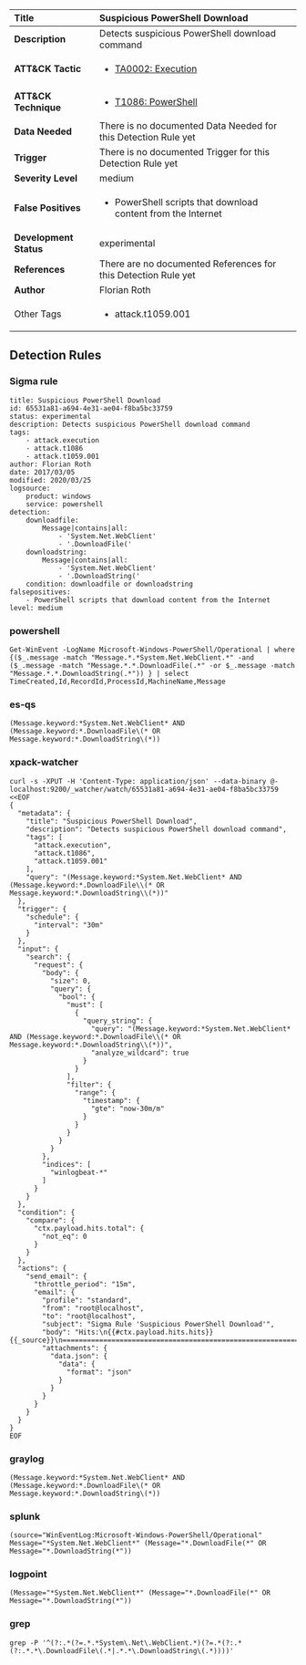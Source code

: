 | Title                    | Suspicious PowerShell Download       |
|:-------------------------|:------------------|
| **Description**          | Detects suspicious PowerShell download command |
| **ATT&amp;CK Tactic**    |  <ul><li>[TA0002: Execution](https://attack.mitre.org/tactics/TA0002)</li></ul>  |
| **ATT&amp;CK Technique** | <ul><li>[T1086: PowerShell](https://attack.mitre.org/techniques/T1086)</li></ul>  |
| **Data Needed**          |  There is no documented Data Needed for this Detection Rule yet  |
| **Trigger**              |  There is no documented Trigger for this Detection Rule yet  |
| **Severity Level**       | medium |
| **False Positives**      | <ul><li>PowerShell scripts that download content from the Internet</li></ul>  |
| **Development Status**   | experimental |
| **References**           |  There are no documented References for this Detection Rule yet  |
| **Author**               | Florian Roth |
| Other Tags           | <ul><li>attack.t1059.001</li></ul> | 

## Detection Rules

### Sigma rule

```
title: Suspicious PowerShell Download
id: 65531a81-a694-4e31-ae04-f8ba5bc33759
status: experimental
description: Detects suspicious PowerShell download command
tags:
    - attack.execution
    - attack.t1086
    - attack.t1059.001
author: Florian Roth
date: 2017/03/05
modified: 2020/03/25
logsource:
    product: windows
    service: powershell
detection:
    downloadfile:
        Message|contains|all:
            - 'System.Net.WebClient'
            - '.DownloadFile('
    downloadstring:
        Message|contains|all:
            - 'System.Net.WebClient'
            - '.DownloadString('
    condition: downloadfile or downloadstring
falsepositives:
    - PowerShell scripts that download content from the Internet
level: medium

```





### powershell
    
```
Get-WinEvent -LogName Microsoft-Windows-PowerShell/Operational | where {($_.message -match "Message.*.*System.Net.WebClient.*" -and ($_.message -match "Message.*.*.DownloadFile(.*" -or $_.message -match "Message.*.*.DownloadString(.*")) } | select TimeCreated,Id,RecordId,ProcessId,MachineName,Message
```


### es-qs
    
```
(Message.keyword:*System.Net.WebClient* AND (Message.keyword:*.DownloadFile\(* OR Message.keyword:*.DownloadString\(*))
```


### xpack-watcher
    
```
curl -s -XPUT -H 'Content-Type: application/json' --data-binary @- localhost:9200/_watcher/watch/65531a81-a694-4e31-ae04-f8ba5bc33759 <<EOF
{
  "metadata": {
    "title": "Suspicious PowerShell Download",
    "description": "Detects suspicious PowerShell download command",
    "tags": [
      "attack.execution",
      "attack.t1086",
      "attack.t1059.001"
    ],
    "query": "(Message.keyword:*System.Net.WebClient* AND (Message.keyword:*.DownloadFile\\(* OR Message.keyword:*.DownloadString\\(*))"
  },
  "trigger": {
    "schedule": {
      "interval": "30m"
    }
  },
  "input": {
    "search": {
      "request": {
        "body": {
          "size": 0,
          "query": {
            "bool": {
              "must": [
                {
                  "query_string": {
                    "query": "(Message.keyword:*System.Net.WebClient* AND (Message.keyword:*.DownloadFile\\(* OR Message.keyword:*.DownloadString\\(*))",
                    "analyze_wildcard": true
                  }
                }
              ],
              "filter": {
                "range": {
                  "timestamp": {
                    "gte": "now-30m/m"
                  }
                }
              }
            }
          }
        },
        "indices": [
          "winlogbeat-*"
        ]
      }
    }
  },
  "condition": {
    "compare": {
      "ctx.payload.hits.total": {
        "not_eq": 0
      }
    }
  },
  "actions": {
    "send_email": {
      "throttle_period": "15m",
      "email": {
        "profile": "standard",
        "from": "root@localhost",
        "to": "root@localhost",
        "subject": "Sigma Rule 'Suspicious PowerShell Download'",
        "body": "Hits:\n{{#ctx.payload.hits.hits}}{{_source}}\n================================================================================\n{{/ctx.payload.hits.hits}}",
        "attachments": {
          "data.json": {
            "data": {
              "format": "json"
            }
          }
        }
      }
    }
  }
}
EOF

```


### graylog
    
```
(Message.keyword:*System.Net.WebClient* AND (Message.keyword:*.DownloadFile\(* OR Message.keyword:*.DownloadString\(*))
```


### splunk
    
```
(source="WinEventLog:Microsoft-Windows-PowerShell/Operational" Message="*System.Net.WebClient*" (Message="*.DownloadFile(*" OR Message="*.DownloadString(*"))
```


### logpoint
    
```
(Message="*System.Net.WebClient*" (Message="*.DownloadFile(*" OR Message="*.DownloadString(*"))
```


### grep
    
```
grep -P '^(?:.*(?=.*.*System\.Net\.WebClient.*)(?=.*(?:.*(?:.*.*\.DownloadFile\(.*|.*.*\.DownloadString\(.*))))'
```



